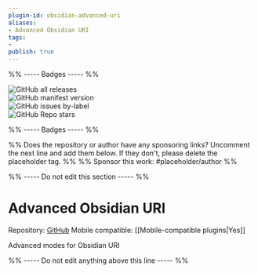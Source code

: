```yaml
---
plugin-id: obsidian-advanced-uri
aliases:
- Advanced Obsidian URI
tags: 
- 
publish: true
---
```


%% ----- Badges ----- %%

![GitHub all releases](https://img.shields.io/github/downloads/Vinzent03/obsidian-advanced-uri/total?color=573E7A&logo=github&style=for-the-badge)   
![GitHub manifest version](https://img.shields.io/github/manifest-json/v/Vinzent03/obsidian-advanced-uri?color=573E7A&logo=github&style=for-the-badge)   
![GitHub issues by-label](https://img.shields.io/github/issues/Vinzent03/obsidian-advanced-uri/help%20wanted?color=573E7A&logo=github&style=for-the-badge)   
![GitHub Repo stars](https://img.shields.io/github/stars/Vinzent03/obsidian-advanced-uri?color=573E7A&logo=github&style=for-the-badge)

%% ----- Badges ----- %%

%% Does the repository or author have any sponsoring links? Uncomment the next line and add them below. If they don't, please delete the placeholder tag. %%
%% Sponsor this work: #placeholder/author %%

%% ----- Do not edit this section ----- %%

# Advanced Obsidian URI

Repository: [GitHub](https://github.com/Vinzent03/obsidian-advanced-uri)
Mobile compatible: [[Mobile-compatible plugins|Yes]]

Advanced modes for Obsidian URI

%% ----- Do not edit anything above this line ----- %% 
